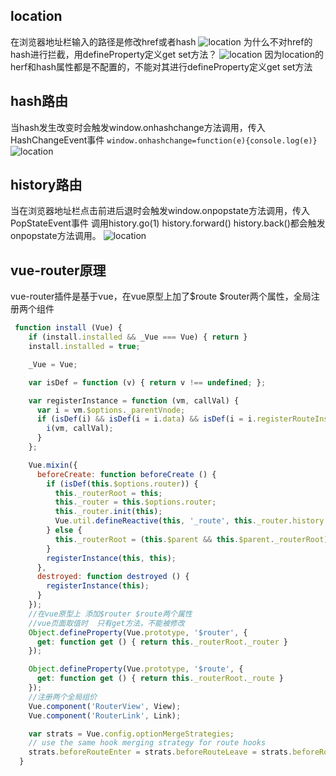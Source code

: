 
## location
在浏览器地址栏输入的路径是修改href或者hash
![location](../../images/vue/location1.png)
为什么不对href的hash进行拦截，用defineProperty定义get set方法？
![location](../../images/vue/location2.png)
因为location的herf和hash属性都是不配置的，不能对其进行defineProperty定义get set方法

## hash路由
当hash发生改变时会触发window.onhashchange方法调用，传入HashChangeEvent事件
`window.onhashchange=function(e){console.log(e)}`
![location](../../images/vue/hashchange.png)


## history路由
当在浏览器地址栏点击前进后退时会触发window.onpopstate方法调用，传入PopStateEvent事件
调用history.go(1) history.forward() history.back()都会触发onpopstate方法调用。
![location](../../images/vue/popstate.png)

## vue-router原理
vue-router插件是基于vue，在vue原型上加了$route $router两个属性，全局注册两个组件

```js
 function install (Vue) {
    if (install.installed && _Vue === Vue) { return }
    install.installed = true;

    _Vue = Vue;

    var isDef = function (v) { return v !== undefined; };

    var registerInstance = function (vm, callVal) {
      var i = vm.$options._parentVnode;
      if (isDef(i) && isDef(i = i.data) && isDef(i = i.registerRouteInstance)) {
        i(vm, callVal);
      }
    };

    Vue.mixin({
      beforeCreate: function beforeCreate () {
        if (isDef(this.$options.router)) {
          this._routerRoot = this;
          this._router = this.$options.router;
          this._router.init(this);
          Vue.util.defineReactive(this, '_route', this._router.history.current);
        } else {
          this._routerRoot = (this.$parent && this.$parent._routerRoot) || this;
        }
        registerInstance(this, this);
      },
      destroyed: function destroyed () {
        registerInstance(this);
      }
    });
    //在vue原型上 添加$router $route两个属性
    //vue页面取值时  只有get方法，不能被修改
    Object.defineProperty(Vue.prototype, '$router', {
      get: function get () { return this._routerRoot._router }
    });

    Object.defineProperty(Vue.prototype, '$route', {
      get: function get () { return this._routerRoot._route }
    });
    //注册两个全局组价
    Vue.component('RouterView', View);
    Vue.component('RouterLink', Link);

    var strats = Vue.config.optionMergeStrategies;
    // use the same hook merging strategy for route hooks
    strats.beforeRouteEnter = strats.beforeRouteLeave = strats.beforeRouteUpdate = strats.created;
  }
```

